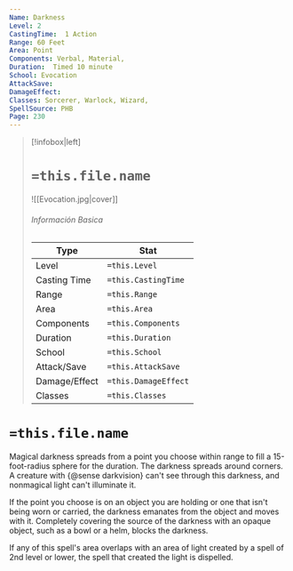 ```yaml
---
Name: Darkness
Level: 2
CastingTime:  1 Action 
Range: 60 Feet
Area: Point
Components: Verbal, Material, 
Duration:  Timed 10 minute
School: Evocation
AttackSave: 
DamageEffect: 
Classes: Sorcerer, Warlock, Wizard, 
SpellSource: PHB
Page: 230
---
```


>[!infobox|left]
># `=this.file.name`
>![[Evocation.jpg|cover]]
> ###### Información Basica
> Type |  Stat |
> ---|---|
> Level | `=this.Level` |
> Casting Time | `=this.CastingTime` |
> Range | `=this.Range` |
> Area | `=this.Area` |
> Components | `=this.Components` |
> Duration | `=this.Duration` |
> School | `=this.School` |
> Attack/Save | `=this.AttackSave` |
> Damage/Effect | `=this.DamageEffect` |
> Classes | `=this.Classes` |

# `=this.file.name`
Magical darkness spreads from a point you choose within range to fill a 15-foot-radius sphere for the duration. The darkness spreads around corners. A creature with {@sense darkvision} can&#x27;t see through this darkness, and nonmagical light can&#x27;t illuminate it.

If the point you choose is on an object you are holding or one that isn&#x27;t being worn or carried, the darkness emanates from the object and moves with it. Completely covering the source of the darkness with an opaque object, such as a bowl or a helm, blocks the darkness.

If any of this spell&#x27;s area overlaps with an area of light created by a spell of 2nd level or lower, the spell that created the light is dispelled.



 


 


 


